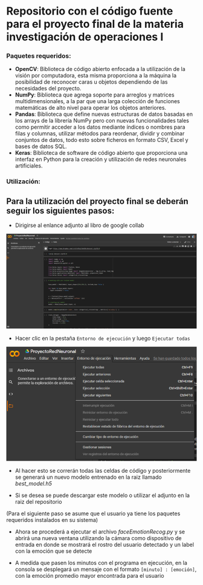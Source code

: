 # Repositorio con el código fuente para el proyecto final de la materia investigación de operaciones I

### Paquetes requeridos:

* __OpenCV__: Biblioteca de código abierto enfocada a la utilización de la visión por computadora, esta misma proporciona a la máquina la posibilidad de reconocer
caras u objetos dependiendo de las necesidades del proyecto.
* __NumPy__: Biblioteca que agrega soporte para arreglos y matrices multidimensionales, a la par que una larga colección de funciones matemáticas de alto nivel para operar los objetos anteriores.
* __Pandas__: Biblioteca que define nuevas estructuras de datos basadas en los arrays de la librería NumPy pero con nuevas funcionalidades tales como permitir
acceder a los datos mediante índices o nombres para filas y columnas, utilizar métodos para reordenar, dividir y combinar conjuntos de datos, todo esto sobre ficheros en formato CSV, Excel y bases de datos SQL.
* __Keras__: Biblioteca de software de código abierto que proporciona una interfaz en Python para la creación y utilización de redes neuronales artificiales.

### Utilización:

## Para la utilización del proyecto final se deberán seguir los siguientes pasos:

- Dirigirse al enlance adjunto al libro de google collab

![View](./public/View1.png)

- Hacer clic en la pestaña `Entorno de ejecución` y luego `Ejecutar todas`

![View](./public/View2.png)

- Al hacer esto se correrán todas las celdas de código y posteriormente se generará un nuevo modelo entrenado en la raiz llamado *best_model.h5*

- Si se desea se puede descargar este modelo o utilizar el adjunto en la raiz del repositorio

(Para el siguiente paso se asume que el usuario ya tiene los paquetes requeridos instalados en su sistema)

- Ahora se procederá a ejecutar el archivo *faceEmotionRecog.py* y se abrirá una nueva ventana utilizando la cámara como dispositivo de entrada
en donde se mostrará el rostro del usuario detectado y un label con la emoción que se detecte

- A medida que pasen los minutos con el programa en ejecución, en la consola se desplegará un mensaje con el formato `[minuto] : [emoción]`, con la emoción promedio mayor encontrada para el usuario